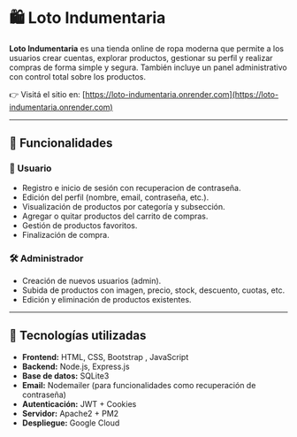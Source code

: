 # 🛍️ Loto Indumentaria

**Loto Indumentaria** es una tienda online de ropa moderna que permite a los usuarios crear cuentas, explorar productos, gestionar su perfil y realizar compras de forma simple y segura. También incluye un panel administrativo con control total sobre los productos.

👉 Visitá el sitio en: [https://loto-indumentaria.onrender.com](https://loto-indumentaria.onrender.com)

---

## 🚀 Funcionalidades

### 👤 Usuario

- Registro e inicio de sesión con recuperacion de contraseña.
- Edición del perfil (nombre, email, contraseña, etc.).
- Visualización de productos por categoría y subsección.
- Agregar o quitar productos del carrito de compras.
- Gestión de productos favoritos.
- Finalización de compra.

### 🛠️ Administrador

- Creación de nuevos usuarios (admin).
- Subida de productos con imagen, precio, stock, descuento, cuotas, etc.
- Edición y eliminación de productos existentes.

---

## 🧰 Tecnologías utilizadas

- **Frontend:** HTML, CSS, Bootstrap , JavaScript
- **Backend:** Node.js, Express.js
- **Base de datos:** SQLite3
- **Email:** Nodemailer (para funcionalidades como recuperación de contraseña)
- **Autenticación:** JWT + Cookies
- **Servidor:** Apache2 + PM2
- **Despliegue:** Google Cloud
